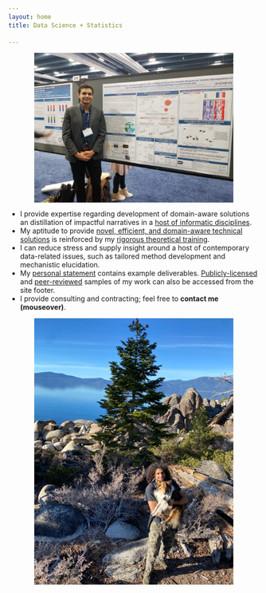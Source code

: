 ```yaml
---
layout: home
title: Data Science + Statistics

---
```


<p align="center">
  <img align="center" src="/images/its_me2.jpg" alt="Nathan Dyjack" width="400"/>
</p>

- I provide expertise regarding development of domain-aware solutions an distillation of impactful narratives in a [host of informatic disciplines](/experience.markdown).
- My aptitude to provide [novel, efficient, and domain-aware technical solutions](/skills.markdown) is reinforced by my [rigorous theoretical training](/training.markdown).
- I can reduce stress and supply insight around a host of contemporary data-related issues, such as tailored method development and mechanistic elucidation.
- My [personal statement](/statement.markdown) contains example deliverables. [Publicly-licensed](https://github.com/ntdyjack/) and [peer-reviewed](https://scholar.google.com/citations?user=KXKrFoAAAAAJ) samples of my work can also be accessed from the site footer.
- I provide consulting and contracting; feel free to **<span title="ntdyjack 'at' gmail 'dot' com">contact me (mouseover)</span>**.

<p align="center">
  <img align="center" src="/images/its_me.jpg" alt="Nathan Dyjack" width="400"/>
</p>

